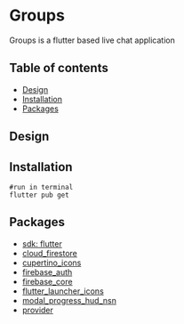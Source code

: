# Groups

Groups is a flutter based live chat application

## Table of contents
* [Design](#design)
* [Installation](#installation)
* [Packages](#packages)

## Design

## Installation

```
#run in terminal
flutter pub get
```

## Packages
* [sdk: flutter](https://flutter.dev/docs)
* [cloud_firestore](https://pub.dev/packages/cloud_firestore)
* [cupertino_icons](https://pub.dev/packages/cupertino_icons)
* [firebase_auth](https://pub.dev/packages/firebase_auth)
* [firebase_core](https://pub.dev/packages/firebase_core)
* [flutter_launcher_icons](https://pub.dev/packages/flutter_launcher_icons)
* [modal_progress_hud_nsn](https://pub.dev/packages/modal_progress_hud_nsn)
* [provider](https://pub.dev/packages/provider)